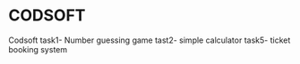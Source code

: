 # CODSOFT
Codsoft
task1- Number guessing game
tast2- simple calculator
task5- ticket booking system


